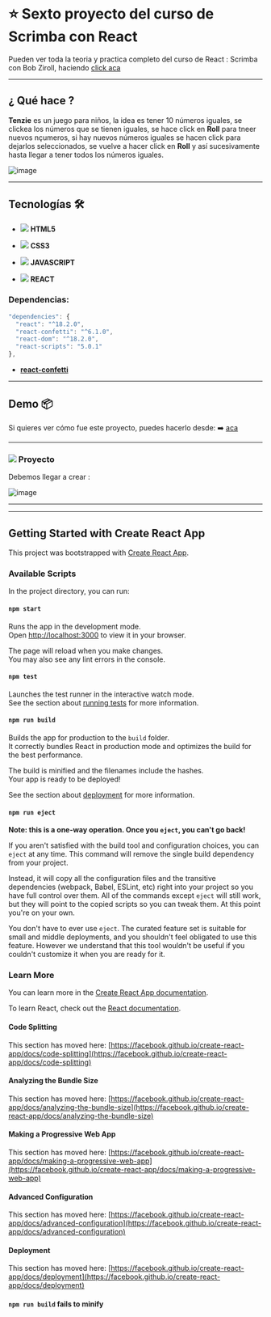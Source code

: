 # :star: Sexto proyecto del curso de Scrimba con React

Pueden ver toda la teoria y practica completo del curso de React : Scrimba con  Bob Ziroll, haciendo [click aca](https://github.com/eugenia1984/react-varios-cursos)

---

## ¿ Qué hace ?


**Tenzie** es un juego para niños, la idea es tener 10 números iguales, se clickea los números que se tienen iguales, se hace click en **Roll** para tneer nuevos nçumeros, si hay nuevos números iguales se hacen click para dejarlos seleccionados, se vuelve a hacer click en **Roll** y así sucesivamente hasta llegar a tener todos los números iguales.

![image](https://user-images.githubusercontent.com/72580574/208124333-155df1dd-8a33-496a-b08e-9e8d08d9e2a5.png)


---

## Tecnologías 🛠️

- <img src="https://img.icons8.com/color/30/null/html-5--v1.png"/> **HTML5**

- <img src="https://img.icons8.com/stickers/30/null/css3.png"/> **CSS3**

- <img src="https://img.icons8.com/color/30/null/javascript--v1.png"/> **JAVASCRIPT**

- <img src="https://img.icons8.com/office/40/null/react.png"/> **REACT**


### Dependencias:

```JavaScript
"dependencies": {
  "react": "^18.2.0",
  "react-confetti": "^6.1.0",
  "react-dom": "^18.2.0",
  "react-scripts": "5.0.1"
}, 
```

- [**react-confetti**](https://www.npmjs.com/package/react-confetti)

---


## Demo 📦

Si quieres ver cómo fue este proyecto, puedes hacerlo desde:
:arrow_right: [aca](https://scrimba-proyect6.netlify.app/)

---

###  <img src="https://img.icons8.com/dusk/40/null/untested.png"/>  Proyecto

Debemos llegar a crear : 

![image](https://user-images.githubusercontent.com/72580574/208121544-7ab8dfdd-a3e8-4d57-a256-d5d4d995ea25.png)


---
---

## Getting Started with Create React App

This project was bootstrapped with [Create React App](https://github.com/facebook/create-react-app).

### Available Scripts

In the project directory, you can run:

#### `npm start`

Runs the app in the development mode.\
Open [http://localhost:3000](http://localhost:3000) to view it in your browser.

The page will reload when you make changes.\
You may also see any lint errors in the console.

#### `npm test`

Launches the test runner in the interactive watch mode.\
See the section about [running tests](https://facebook.github.io/create-react-app/docs/running-tests) for more information.

#### `npm run build`

Builds the app for production to the `build` folder.\
It correctly bundles React in production mode and optimizes the build for the best performance.

The build is minified and the filenames include the hashes.\
Your app is ready to be deployed!

See the section about [deployment](https://facebook.github.io/create-react-app/docs/deployment) for more information.

#### `npm run eject`

**Note: this is a one-way operation. Once you `eject`, you can't go back!**

If you aren't satisfied with the build tool and configuration choices, you can `eject` at any time. This command will remove the single build dependency from your project.

Instead, it will copy all the configuration files and the transitive dependencies (webpack, Babel, ESLint, etc) right into your project so you have full control over them. All of the commands except `eject` will still work, but they will point to the copied scripts so you can tweak them. At this point you're on your own.

You don't have to ever use `eject`. The curated feature set is suitable for small and middle deployments, and you shouldn't feel obligated to use this feature. However we understand that this tool wouldn't be useful if you couldn't customize it when you are ready for it.

### Learn More

You can learn more in the [Create React App documentation](https://facebook.github.io/create-react-app/docs/getting-started).

To learn React, check out the [React documentation](https://reactjs.org/).

#### Code Splitting

This section has moved here: [https://facebook.github.io/create-react-app/docs/code-splitting](https://facebook.github.io/create-react-app/docs/code-splitting)

#### Analyzing the Bundle Size

This section has moved here: [https://facebook.github.io/create-react-app/docs/analyzing-the-bundle-size](https://facebook.github.io/create-react-app/docs/analyzing-the-bundle-size)

#### Making a Progressive Web App

This section has moved here: [https://facebook.github.io/create-react-app/docs/making-a-progressive-web-app](https://facebook.github.io/create-react-app/docs/making-a-progressive-web-app)

#### Advanced Configuration

This section has moved here: [https://facebook.github.io/create-react-app/docs/advanced-configuration](https://facebook.github.io/create-react-app/docs/advanced-configuration)

#### Deployment

This section has moved here: [https://facebook.github.io/create-react-app/docs/deployment](https://facebook.github.io/create-react-app/docs/deployment)

#### `npm run build` fails to minify
